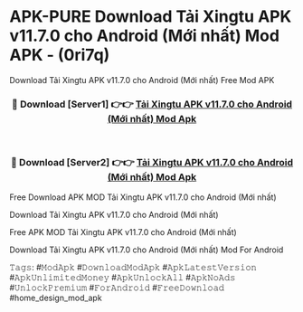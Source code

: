 # APK-PURE Download Tải Xingtu APK v11.7.0 cho Android (Mới nhất) Mod APK - (0ri7q)
Download Tải Xingtu APK v11.7.0 cho Android (Mới nhất) Free Mod APK

<div align="center">
<h3>🔴 Download [Server1] 👉👉 <a href="https://apk-comot.site?title=Tải_Xingtu_APK_v11.7.0_cho_Android_(Mới_nhất)">Tải Xingtu APK v11.7.0 cho Android (Mới nhất) Mod Apk</a></h3><br>

<h3>🔴 Download [Server2] 👉👉 <a href="https://apk-comot.site?title=Tải_Xingtu_APK_v11.7.0_cho_Android_(Mới_nhất)">Tải Xingtu APK v11.7.0 cho Android (Mới nhất) Mod Apk</a></h3>
</div>


Free Download APK MOD Tải Xingtu APK v11.7.0 cho Android (Mới nhất)

Download Tải Xingtu APK v11.7.0 cho Android (Mới nhất) 

Free APK MOD Tải Xingtu APK v11.7.0 cho Android (Mới nhất) 

Download Tải Xingtu APK v11.7.0 cho Android (Mới nhất) Mod For Android

𝚃𝚊𝚐𝚜: #𝙼𝚘𝚍𝙰𝚙𝚔 #𝙳𝚘𝚠𝚗𝚕𝚘𝚊𝚍𝙼𝚘𝚍𝙰𝚙𝚔 #𝙰𝚙𝚔𝙻𝚊𝚝𝚎𝚜𝚝𝚅𝚎𝚛𝚜𝚒𝚘𝚗 #𝙰𝚙𝚔𝚄𝚗𝚕𝚒𝚖𝚒𝚝𝚎𝚍𝙼𝚘𝚗𝚎𝚢 #𝙰𝚙𝚔𝚄𝚗𝚕𝚘𝚌𝚔𝙰𝚕𝚕 #𝙰𝚙𝚔𝙽𝚘𝙰𝚍𝚜 #𝚄𝚗𝚕𝚘𝚌𝚔𝙿𝚛𝚎𝚖𝚒𝚞𝚖 #𝙵𝚘𝚛𝙰𝚗𝚍𝚛𝚘𝚒𝚍 #𝙵𝚛𝚎𝚎𝙳𝚘𝚠𝚗𝚕𝚘𝚊𝚍 #home_design_mod_apk